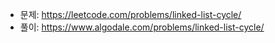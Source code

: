- 문제: https://leetcode.com/problems/linked-list-cycle/
- 풀이: https://www.algodale.com/problems/linked-list-cycle/
